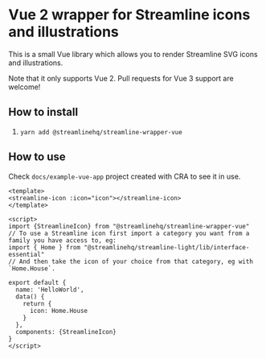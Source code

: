 # Vue 2 wrapper for Streamline icons and illustrations

This is a small Vue library which allows you to render Streamline SVG icons and illustrations.

Note that it only supports Vue 2. Pull requests for Vue 3 support are welcome!

## How to install

1. `yarn add @streamlinehq/streamline-wrapper-vue`

## How to use

Check `docs/example-vue-app` project created with CRA to see it in use.

```
<template>
<streamline-icon :icon="icon"></streamline-icon>
</template>

<script>
import {StreamlineIcon} from "@streamlinehq/streamline-wrapper-vue"
// To use a Streamline icon first import a category you want from a family you have access to, eg:
import { Home } from "@streamlinehq/streamline-light/lib/interface-essential"
// And then take the icon of your choice from that category, eg with `Home.House`.

export default {
  name: 'HelloWorld',
  data() {
    return {
      icon: Home.House
    }
  },
  components: {StreamlineIcon}
}
</script>
``` 
